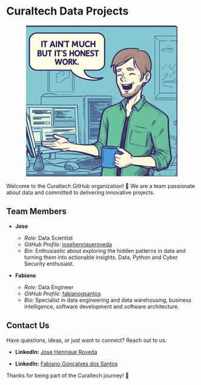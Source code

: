 # Curaltech Data Projects

<div align="center">
  <img src="https://github.com/Curaltech/.github/blob/main/profile/assets/dev.jfif" alt="Cover", width=400px>
</div>


Welcome to the Curaltech GitHub organization! 🚀 We are a team passionate about data and committed to delivering innovative projects.

## Team Members

- **Jose**
  - *Role:* Data Scientist
  - *GitHub Profile:* [josehenriqueroveda](https://github.com/josehenriqueroveda)
  - *Bio:* Enthusiastic about exploring the hidden patterns in data and turning them into actionable insights. Data, Python and Cyber Security enthusiast.

- **Fabiano**
  - *Role:* Data Engineer
  - *GitHub Profile:* [fabianogsantos](https://github.com/fabianogsantos)
  - *Bio:* Specialist in data engineering and data warehousing, business intelligence, software development and software architecture.


## Contact Us

Have questions, ideas, or just want to connect? Reach out to us:

- **LinkedIn:** [Jose Henrique Roveda](https://www.linkedin.com/in/jhroveda)
  
- **LinkedIn:** [Fabiano Gonçalves dos Santos](https://www.linkedin.com/in/fabianogsantos)

Thanks for being part of the Curaltech journey! 🎉
